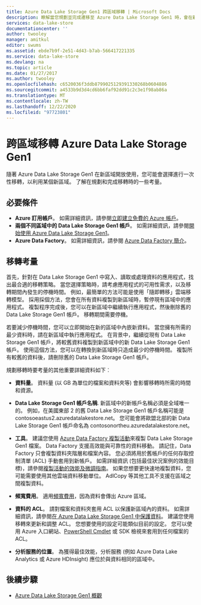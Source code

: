 ```yaml
---
title: Azure Data Lake Storage Gen1 跨區域移轉 | Microsoft Docs
description: 瞭解當您規劃並完成遷移至 Azure Data Lake Storage Gen1 時，會在新區域中推出時要考慮的事項。
services: data-lake-store
documentationcenter: ''
author: twooley
manager: amitkul
editor: swums
ms.assetid: ebde7b9f-2e51-4d43-b7ab-566417221335
ms.service: data-lake-store
ms.devlang: na
ms.topic: article
ms.date: 01/27/2017
ms.author: twooley
ms.openlocfilehash: c6520036f3ddb8799025129391330268b0604886
ms.sourcegitcommit: a4533b9d3d4cd6bb6faf92dd91c2c3e1f98ab86a
ms.translationtype: MT
ms.contentlocale: zh-TW
ms.lasthandoff: 12/22/2020
ms.locfileid: "97723801"
---
```

# <a name="migrate-azure-data-lake-storage-gen1-across-regions"></a>跨區域移轉 Azure Data Lake Storage Gen1

隨著 Azure Data Lake Storage Gen1 在新區域開放使用，您可能會選擇進行一次性移轉，以利用某個新區域。 了解在規劃和完成移轉時的一些考量。

## <a name="prerequisites"></a>必要條件

* **Azure 訂用帳戶**。 如需詳細資訊，請參閱[立即建立免費的 Azure 帳戶](https://azure.microsoft.com/pricing/free-trial/)。
* **兩個不同區域中的 Data Lake Storage Gen1 帳戶**。 如需詳細資訊，請參閱[開始使用 Azure Data Lake Storage Gen1](data-lake-store-get-started-portal.md)。
* **Azure Data Factory**。 如需詳細資訊，請參閱 [Azure Data Factory 簡介](../data-factory/introduction.md)。


## <a name="migration-considerations"></a>移轉考量

首先，針對在 Data Lake Storage Gen1 中寫入、讀取或處理資料的應用程式，找出最合適的移轉策略。 當您選擇策略時，請考慮應用程式的可用性需求，以及移轉期間內發生的停機時間。 例如，最簡單的方法可能是使用「隨即轉移」雲端移轉模型。 採用採個方法，您會在所有資料複製到新區域時，暫停現有區域中的應用程式。 複製程序完成後，您可以在新區域中繼續執行應用程式，然後刪除舊的 Data Lake Storage Gen1 帳戶。 移轉期間需要停機。

若要減少停機時間，您可以立即開始在新的區域中內嵌新資料。 當您擁有所需的最少資料時，請在新區域中執行應用程式。 在背景中，繼續從現有 Data Lake Storage Gen1 帳戶，將較舊資料複製到新區域中的新 Data Lake Storage Gen1 帳戶。 使用這個方法，您可以在轉換到新區域時只造成最少的停機時間。 複製所有較舊的資料後，請刪除舊的 Data Lake Storage Gen1 帳戶。

規劃移轉時要考量的其他重要詳細資料如下︰

* **資料量**。 資料量 (以 GB 為單位的檔案和資料夾等) 會影響移轉時所需的時間和資源。

* **Data Lake Storage Gen1 帳戶名稱**. 新區域中的新帳戶名稱必須是全域唯一的。 例如，在美國東部 2 的舊 Data Lake Storage Gen1 帳戶名稱可能是 contosoeastus2.azuredatalakestore.net。 您可能會將歐盟北部的新 Data Lake Storage Gen1 帳戶命名為 contosonortheu.azuredatalakestore.net。

* **工具**。 建議您使用 [Azure Data Factory 複製活動](../data-factory/connector-azure-data-lake-store.md)來複製 Data Lake Storage Gen1 檔案。 Data Factory 支援高效能與可靠性的資料移動。 請記住，Data Factory 只會複製資料夾階層和檔案內容。 您必須將用於舊帳戶的任何存取控制清單 (ACL) 手動套用到新帳戶。 如需詳細資訊 (包括最佳狀況案例的效能目標)，請參閱[複製活動的效能及微調指南](../data-factory/copy-activity-performance.md)。 如果您想要更快速地複製資料，您可能需要使用其他雲端資料移動單位。 AdlCopy 等其他工具不支援在區域之間複製資料。  

* **頻寬費用**。 適用[頻寬費用](https://azure.microsoft.com/pricing/details/bandwidth/)，因為資料會傳出 Azure 區域。

* **資料的 ACL**。 請對檔案和資料夾套用 ACL 以保護新區域內的資料。 如需詳細資訊，請參閱[在 Azure Data Lake Storage Gen1 中保護資料](data-lake-store-secure-data.md)。 建議您使用移轉來更新和調整 ACL。 您想要使用的設定可能類似目前的設定。 您可以使用 Azure 入口網站、[PowerShell Cmdlet](/powershell/module/az.datalakestore/get-azdatalakestoreitempermission) 或 SDK 檢視來套用到任何檔案的 ACL。  

* **分析服務的位置**。 為獲得最佳效能，分析服務 (例如 Azure Data Lake Analytics 或 Azure HDInsight) 應位於與資料相同的區域中。  

## <a name="next-steps"></a>後續步驟
* [Azure Data Lake Storage Gen1 概觀](data-lake-store-overview.md)
